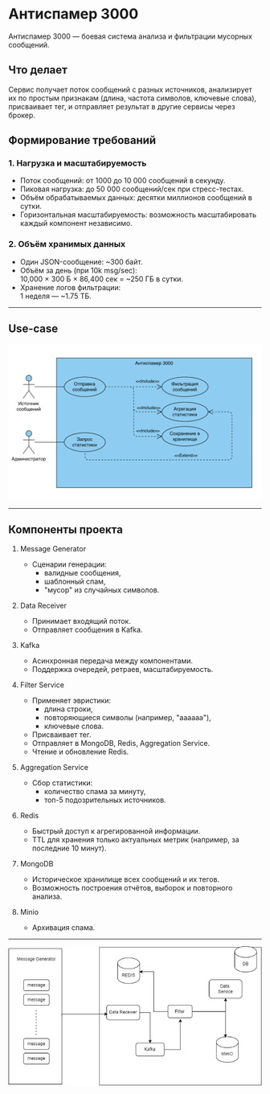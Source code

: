 # Антиспамер 3000

Антиспамер 3000 — боевая система анализа и фильтрации мусорных сообщений.

## Что делает
Сервис получает поток сообщений с разных источников, анализирует их по простым признакам (длина, частота символов, ключевые слова), присваивает тег, и отправляет результат в другие сервисы через брокер.


## Формирование требований

### 1. Нагрузка и масштабируемость

- Поток сообщений: от 1000 до 10 000 сообщений в секунду.
- Пиковая нагрузка: до 50 000 сообщений/сек при стресс-тестах.
- Объём обрабатываемых данных: десятки миллионов сообщений в сутки.
- Горизонтальная масштабируемость: возможность масштабировать каждый компонент независимо.

### 2. Объём хранимых данных

- Один JSON-сообщение: ~300 байт.
- Объём за день (при 10k msg/sec):  
  10,000 × 300 Б × 86,400 сек = ~250 ГБ в сутки.
- Хранение логов фильтрации:  
  1 неделя — ~1.75 ТБ.

---

## Use-case

<img src="img/Usecase.png" alt="Usecase-диаграмма" >

---

## Компоненты проекта

1. Message Generator
   - Сценарии генерации:
      - валидные сообщения,
      - шаблонный спам,
      - "мусор" из случайных символов.

2. Data Receiver
   - Принимает входящий поток.
   - Отправляет сообщения в Kafka.

3. Kafka
   - Асинхронная передача между компонентами.
   - Поддержка очередей, ретраев, масштабируемость.

4. Filter Service
   - Применяет эвристики:
      - длина строки,
      - повторяющиеся символы (например, "аааааа"),
      - ключевые слова.
   - Присваивает тег.
   - Отправляет в MongoDB, Redis, Aggregation Service.
   - Чтение и обновление Redis.

5. Aggregation Service
   - Сбор статистики:
      - количество спама за минуту,
      - топ-5 подозрительных источников.

6. Redis
   - Быстрый доступ к агрегированной информации.
   - TTL для хранения только актуальных метрик (например, за последние 10 минут).

7. MongoDB
   - Историческое хранилище всех сообщений и их тегов.
   - Возможность построения отчётов, выборок и повторного анализа.

8. Minio
   - Архивация спама.

---

<img src="img/schema.png" alt="Диаграмма" >
